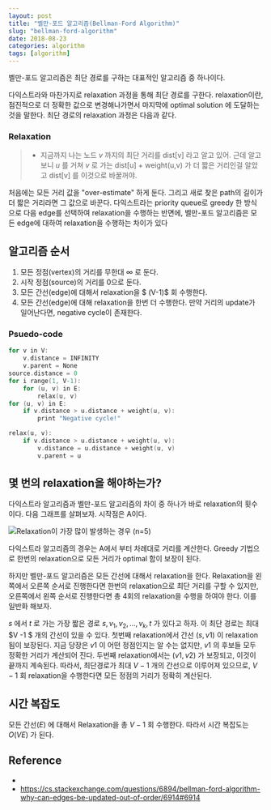```yaml
---
layout: post
title: "벨만-포드 알고리즘(Bellman-Ford Algorithm)"
slug: "bellman-ford-algorithm"
date: 2018-08-23
categories: algorithm
tags: [algorithm]
---
```

벨만-포드 알고리즘은 최단 경로를 구하는 대표적인 알고리즘 중 하나이다. 

다익스트라와 마찬가지로 relaxation 과정을 통해 최단 경로를 구한다. relaxation이란, 점진적으로 더 정확한 값으로 변경해나가면서 마지막에 optimal solution 에 도달하는 것을 말한다. 최단 경로의 relaxation 과정은 다음과 같다.

### Relaxation

> - 지금까지 나는 노드 $v$ 까지의 최단 거리를 dist[v] 라고 알고 있어. 근데 알고보니 $u$ 를 거쳐 $v$ 로 가는 dist[u] + weight(u,v) 가 더 짧은 거리인걸 알았고 dist[v] 를 이것으로 바꿀꺼야.
>



처음에는 모든 거리 값을 "over-estimate" 하게 둔다. 그리고 새로 찾은 path의 길이가 더 짧은 거리라면 그 값으로 바꾼다. 다익스트라는 priority queue로 greedy 한 방식으로 다음 edge를 선택하여 relaxation을 수행하는 반면에, 벨만-포드 알고리즘은 모든 edge에 대하여 relaxation을 수행하는 차이가 있다



## 알고리즘 순서

1. 모든 정점(vertex)의 거리를 무한대 $\infty$ 로 둔다.
2. 시작 정점(source)의 거리를 0으로 둔다.
3. 모든 간선(edge)에 대해서 relaxation을 $  (V-1)$ 회 수행한다.
4. 모든 간선(edge)에 대해 relaxation을 한번 더 수행한다. 만약 거리의 update가 일어난다면, negative cycle이 존재한다.



### Psuedo-code

```c++
for v in V:
	v.distance = INFINITY
	v.parent = None
source.distance = 0
for i range(1, V-1):
	for (u, v) in E:
		relax(u, v)
for (u, v) in E:
	if v.distance > u.distance + weight(u, v):
		print "Negative cycle!"
```

```c++
relax(u, v):
	if v.distance > u.distance + weight(u, v):
		v.distance = u.distance + weight(u, v)
		v.parent = u
```





## 몇 번의 relaxation을 해야하는가?

다익스트라 알고리즘과 벨만-포드 알고리즘의 차이 중 하나가 바로 relaxation의 횟수이다. 다음 그래프를 살펴보자. 시작점은 A이다.



![Relaxation이 가장 많이 발생하는 경우 (n=5)](https://upload.wikimedia.org/wikipedia/commons/thumb/8/85/Bellman-Ford_worst-case_example.svg/220px-Bellman-Ford_worst-case_example.svg.png)



다익스트라 알고리즘의 경우는 A에서 부터 차례대로 거리를 계산한다. Greedy 기법으로 한번의 relaxation으로 모든 거리가 optimal 함이 보장이 된다.

하지만 벨만-포드 알고리즘은 모든 간선에 대해서 relaxation을 한다. Relaxation을 왼쪽에서 오른쪽 순서로 진행한다면 한번의 relaxation으로 최단 거리를 구할 수 있지만, 오른쪽에서 왼쪽 순서로 진행한다면 총 4회의 relaxation을 수행을 하여야 한다. 이를 일반화 해보자.

$s$ 에서 $t$ 로 가는 가장 짧은 경로 $s, v_1, v_2, ..., v_k, t$ 가 있다고 하자. 이 최단 경로는 최대 $V -1 $ 개의 간선이 있을 수 있다. 첫번째 relaxation에서 간선 $(s, v1)$  이 relaxation 됨이 보장된다. 지금 당장은 $v1$ 이 어떤 정점인지는 알 수는 없지만, $v1$ 의 후보들 모두 정확한 거리가 계산되어 진다. 두번째 relaxation에서는 $(v1,v2)$ 가 보장되고, 이것이 끝까지 계속된다.
따라서, 최단경로가 최대 $V-1$ 개의 간선으로 이루어져 있으므로, $V-1$ 회 relaxation을 수행한다면 모든 정점의 거리가 정확히 계산된다.



## 시간 복잡도

모든 간선$(E)$ 에 대해서 Relaxation을 총 $V-1$ 회 수행한다. 따라서 시간 복잡도는 $O(VE)$ 가 된다.



## Reference

- [](https://stackoverflow.com/questions/2592769/what-is-the-relaxation-condition-in-graph-theory)
- https://cs.stackexchange.com/questions/6894/bellman-ford-algorithm-why-can-edges-be-updated-out-of-order/6914#6914